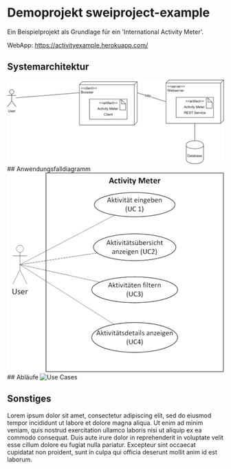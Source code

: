 
# Demoprojekt sweiproject-example

Ein Beispielprojekt als Grundlage für ein 'International Activity Meter'.

WebApp: https://activityexample.herokuapp.com/

## Systemarchitektur
<img src="images/SystemkontextActivityMeter.png" alt="Systemkontext" class="inline"/>
## Anwendungsfalldiagramm
<img src="images/ActivityMeterUseCases.png" alt="Use Cases" class="inline"/>
## Abläufe
<img src="images/ActivityAktivitätsdiagramm.png" alt="Use Cases" class="inline"/>

## Sonstiges
Lorem ipsum dolor sit amet, consectetur adipiscing elit, sed do eiusmod tempor incididunt ut labore et dolore magna aliqua. Ut enim ad minim veniam, quis nostrud exercitation ullamco laboris nisi ut aliquip ex ea commodo consequat. Duis aute irure dolor in reprehenderit in voluptate velit esse cillum dolore eu fugiat nulla pariatur. Excepteur sint occaecat cupidatat non proident, sunt in culpa qui officia deserunt mollit anim id est laborum.